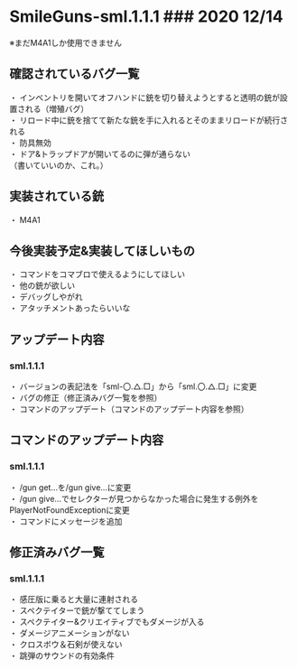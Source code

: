 # SmileGuns-sml.1.1.1 ### 2020 12/14
※まだM4A1しか使用できません
## 確認されているバグ一覧
・ インベントリを開いてオフハンドに銃を切り替えようとすると透明の銃が設置される（増殖バグ）  
・ リロード中に銃を捨てて新たな銃を手に入れるとそのままリロードが続行される  
・ 防具無効  
・ ドア&トラップドアが開いてるのに弾が通らない  
（書いていいのか、これ。）
## 実装されている銃
・ M4A1
## 今後実装予定&実装してほしいもの
・ コマンドをコマブロで使えるようにしてほしい  
・ 他の銃が欲しい  
・ デバッグしやがれ  
・ アタッチメントあったらいいな  

## アップデート内容
 ### sml.1.1.1
  ・ バージョンの表記法を「sml-〇.△.□」から「sml.〇.△.□」に変更  
  ・ バグの修正（修正済みバグ一覧を参照）  
  ・ コマンドのアップデート（コマンドのアップデート内容を参照）  

## コマンドのアップデート内容
 ### sml.1.1.1
  ・ /gun get...を/gun give...に変更  
  ・ /gun give...でセレクターが見つからなかった場合に発生する例外をPlayerNotFoundExceptionに変更  
  ・ コマンドにメッセージを追加  

## 修正済みバグ一覧
 ### sml.1.1.1
  ・ 感圧版に乗ると大量に連射される  
  ・ スペクテイターで銃が撃ててしまう  
  ・ スペクテイター&クリエイティブでもダメージが入る  
  ・ ダメージアニメーションがない  
  ・ クロスボウ＆石剣が使えない  
  ・ 跳弾のサウンドの有効条件  
